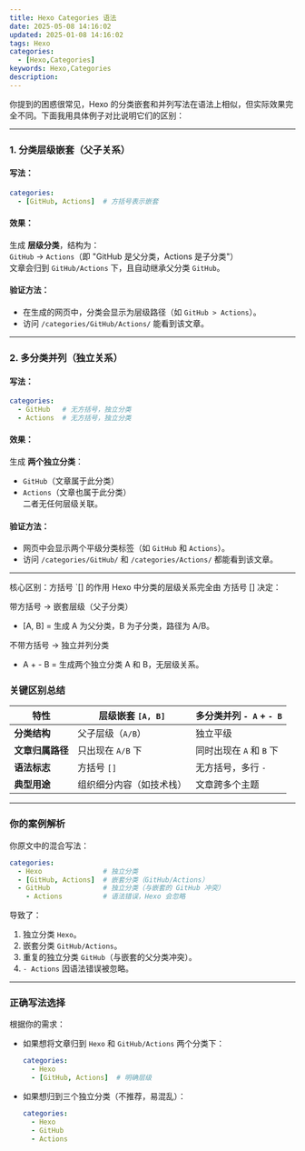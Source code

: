 ```yaml
---
title: Hexo Categories 语法
date: 2025-05-08 14:16:02
updated: 2025-01-08 14:16:02
tags: Hexo
categories: 
  - [Hexo,Categories]
keywords: Hexo,Categories
description:
---
```

你提到的困惑很常见，Hexo 的分类嵌套和并列写法在语法上相似，但实际效果完全不同。下面我用具体例子对比说明它们的区别：

---

### **1. 分类层级嵌套（父子关系）**
#### 写法：
```yaml
categories:
  - [GitHub, Actions]  # 方括号表示嵌套
```
#### 效果：
生成 **层级分类**，结构为：  
`GitHub` → `Actions`（即 "GitHub 是父分类，Actions 是子分类"）  
文章会归到 `GitHub/Actions` 下，且自动继承父分类 `GitHub`。

#### 验证方法：
- 在生成的网页中，分类会显示为层级路径（如 `GitHub > Actions`）。
- 访问 `/categories/GitHub/Actions/` 能看到该文章。

---

### **2. 多分类并列（独立关系）**
#### 写法：
```yaml
categories:
  - GitHub   # 无方括号，独立分类
  - Actions  # 无方括号，独立分类
```
#### 效果：
生成 **两个独立分类**：  
- `GitHub`（文章属于此分类）
- `Actions`（文章也属于此分类）  
二者无任何层级关联。

#### 验证方法：
- 网页中会显示两个平级分类标签（如 `GitHub` 和 `Actions`）。
- 访问 `/categories/GitHub/` 和 `/categories/Actions/` 都能看到该文章。

---
核心区别：方括号 `[] 的作用
Hexo 中分类的层级关系完全由 方括号 [] 决定：

带方括号 → 嵌套层级（父子分类）
- [A, B] = 生成 A 为父分类，B 为子分类，路径为 A/B。

不带方括号 → 独立并列分类
- A + - B = 生成两个独立分类 A 和 B，无层级关系。

### **关键区别总结**
| 特性                | 层级嵌套 `[A, B]`       | 多分类并列 `- A` + `- B` |
|---------------------|------------------------|--------------------------|
| **分类结构**         | 父子层级（`A/B`）       | 独立平级                  |
| **文章归属路径**     | 只出现在 `A/B` 下       | 同时出现在 `A` 和 `B` 下  |
| **语法标志**         | 方括号 `[]`             | 无方括号，多行 `-`        |
| **典型用途**         | 组织细分内容（如技术栈） | 文章跨多个主题            |

---

### **你的案例解析**
你原文中的混合写法：
```yaml
categories: 
  - Hexo               # 独立分类
  - [GitHub, Actions]  # 嵌套分类（GitHub/Actions）
  - GitHub             # 独立分类（与嵌套的 GitHub 冲突）
    - Actions          # 语法错误，Hexo 会忽略
```
导致了：
1. 独立分类 `Hexo`。
2. 嵌套分类 `GitHub/Actions`。
3. 重复的独立分类 `GitHub`（与嵌套的父分类冲突）。
4. `- Actions` 因语法错误被忽略。

---

### **正确写法选择**
根据你的需求：
- 如果想将文章归到 `Hexo` 和 `GitHub/Actions` 两个分类下：
  ```yaml
  categories:
    - Hexo
    - [GitHub, Actions]  # 明确层级
  ```
- 如果想归到三个独立分类（不推荐，易混乱）：
  ```yaml
  categories:
    - Hexo
    - GitHub
    - Actions
  ```

